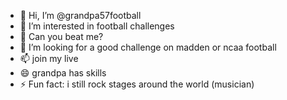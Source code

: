 - 👋 Hi, I’m @grandpa57football
- 👀 I’m interested in football challenges
- 🌱 Can you beat me?
- 💞️ I’m looking for a good challenge on madden or ncaa football
- 📫 join my live
- 😄 grandpa has skills
- ⚡ Fun fact: i still rock stages around the world (musician)

<!---
grandpa57football/grandpa57football is a ✨ special ✨ repository because its `README.md` (this file) appears on your GitHub profile.
You can click the Preview link to take a look at your changes.
--->
